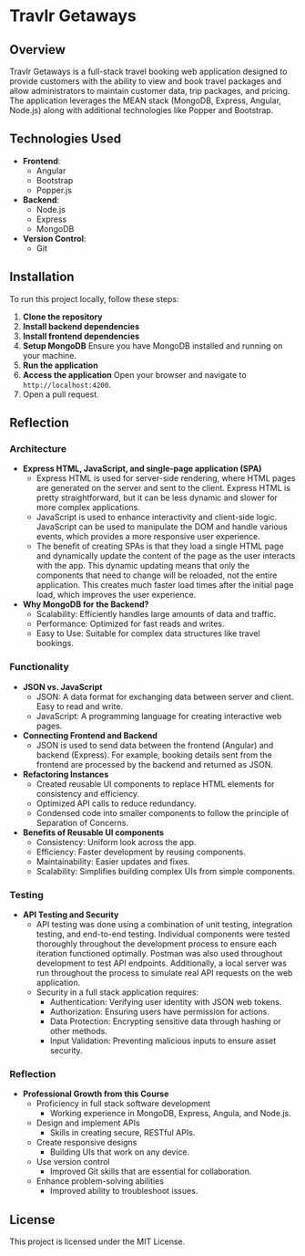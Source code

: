 # Travlr Getaways

## Overview
Travlr Getaways is a full-stack travel booking web application designed to provide customers with the ability to view and book travel packages and allow administrators to maintain customer data, trip packages, and pricing. The application leverages the MEAN stack (MongoDB, Express, Angular, Node.js) along with additional technologies like Popper and Bootstrap.

## Technologies Used
- **Frontend**: 
  - Angular
  - Bootstrap
  - Popper.js
- **Backend**: 
  - Node.js
  - Express
  - MongoDB
- **Version Control**: 
  - Git

## Installation
To run this project locally, follow these steps:

1. **Clone the repository**
2. **Install backend dependencies**
3. **Install frontend dependencies**
4. **Setup MongoDB**
    Ensure you have MongoDB installed and running on your machine. 
5. **Run the application**
6. **Access the application**
    Open your browser and navigate to `http://localhost:4200`.
5. Open a pull request.


## Reflection
### Architecture
  - **Express HTML, JavaScript, and single-page application (SPA)**
    - Express HTML is used for server-side rendering, where HTML pages are generated on the server and sent to the client. Express HTML is pretty straightforward, but it can be less dynamic and slower for more complex applications.
    - JavaScript is used to enhance interactivity and client-side logic. JavaScript can be used to manipulate the DOM and handle various events, which provides a more responsive user experience.
    - The benefit of creating SPAs is that they load a single HTML page and dynamically update the content of the page as the user interacts with the app. This dynamic updating means that only the components that need to change will be reloaded, not the entire application. This creates much faster load times after the initial page load, which improves the user experience.
  - **Why MongoDB for the Backend?**
    - Scalability: Efficiently handles large amounts of data and traffic.
    - Performance: Optimized for fast reads and writes.
    - Easy to Use: Suitable for complex data structures like travel bookings.
### Functionality
  - **JSON vs. JavaScript**
    - JSON: A data format for exchanging data between server and client. Easy to read and write.
    - JavaScript: A programming language for creating interactive web pages.
  - **Connecting Frontend and Backend**
    - JSON is used to send data between the frontend (Angular) and backend (Express). For example, booking details sent from the frontend are processed by the backend and returned as JSON.
  - **Refactoring Instances**
    - Created reusable UI components to replace HTML elements for consistency and efficiency.
    - Optimized API calls to reduce redundancy.
    - Condensed code into smaller components to follow the principle of Separation of Concerns.
  - **Benefits of Reusable UI components**
    - Consistency: Uniform look across the app.
    - Efficiency: Faster development by reusing components.
    - Maintainability: Easier updates and fixes.
    - Scalability: Simplifies building complex UIs from simple components.
### Testing
  - **API Testing and Security**
    - API testing was done using a combination of unit testing, integration testing, and end-to-end testing. Individual components were tested thoroughly throughout the development process to ensure each iteration functioned optimally. Postman was also used throughout development to test API endpoints. Additionally, a local server was run throughout the process to simulate real API requests on the web application.
    - Security in a full stack application requires:
      - Authentication: Verifying user identity with JSON web tokens.
      - Authorization: Ensuring users have permission for actions.
      - Data Protection: Encrypting sensitive data through hashing or other methods.
      - Input Validation: Preventing malicious inputs to ensure asset security.
### Reflection
  - **Professional Growth from this Course**
    - Proficiency in full stack software development
      - Working experience in MongoDB, Express, Angula, and Node.js.
    - Design and implement APIs
      - Skills in creating secure, RESTful APIs.
    - Create responsive designs
      - Building UIs that work on any device.
    - Use version control
      - Improved Git skills that are essential for collaboration.
    - Enhance problem-solving abilities
      - Improved ability to troubleshoot issues.

## License
This project is licensed under the MIT License. 
